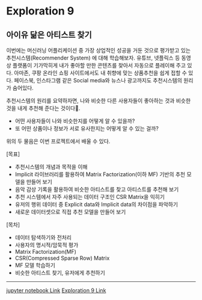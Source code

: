 # Exploration 9
## 아이유 닮은 아티스트 찾기

이번에는 머신러닝 어플리케이션 중 가장 상업적인 성공을 거둔 것으로 평가받고 있는 추천시스템(Recommender System) 에 대해 학습해보자. 유튜브, 넷플릭스 등 동영상 플랫폼이 기가막히게 내가 좋아할 만한 콘텐츠를 찾아서 자동으로 플레이해 주고 있다. 
아마존, 쿠팡 온라인 쇼핑 사이트에서도 내 취향에 맞는 상품추천을 쉽게 접할 수 있다. 
페이스북, 인스타그램 같은 Social media와 뉴스나 광고까지도 추천시스템의 원리가 숨어있다.

추천시스템의 원리를 요약하자면, 나와 비슷한 다른 사용자들이 좋아하는 것과 비슷한 것을 내게 추천해 준다는 것이다.
- 어떤 사용자들이 나와 비슷한지를 어떻게 알 수 있을까? 
- 또 어떤 상품이나 정보가 서로 유사한지는 어떻게 알 수 있는 걸까? 

위의 두 물음은 이번 프로젝트에서 배울 수 있다.

[목표]
- 추천시스템의 개념과 목적을 이해
- Implicit 라이브러리를 활용하여 Matrix Factorization(이하 MF) 기반의 추천 모델을 만들어 보기
- 음악 감상 기록을 활용하여 비슷한 아티스트를 찾고 아티스트를 추천해 보기
- 추천 시스템에서 자주 사용되는 데이터 구조인 CSR Matrix을 익히기
- 유저의 행위 데이터 중 Explicit data와 Implicit data의 차이점을 파악하기
- 새로운 데이터셋으로 직접 추천 모델을 만들어 보기

[목차]
- 데이터 탐색하기와 전처리
- 사용자의 명시적/암묵적 평가
- Matrix Factorization(MF)
- CSR(Compressed Sparse Row) Matrix
- MF 모델 학습하기
- 비슷한 아티스트 찾기, 유저에게 추천하기


-------

[jupyter notebook Link](https://github.com/kalina007/AIFFEL_EXPLORATION/blob/main/Exploration_9/practice.ipynb)
[Exploration 9 Link](https://github.com/kalina007/AIFFEL_EXPLORATION/blob/main/Exploration_9/exploration_9.ipynb)
